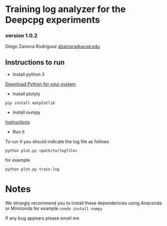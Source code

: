 
# Training log analyzer for the Deepcpg experiments

### version 1.0.2

Diego Zamora Rodríguez <dzamora@ucsd.edu>



## Instructions to run 


- Install python 3

[Download Python for your system](https://www.python.org/downloads/)

- Install plotyly

``` pip install matplotlib ```

- Install numpy

[Instructions](https://docs.scipy.org/doc/numpy-1.10.1/user/install.html)


- Run it

To run it you should indicate the log file as follows  

``` python plot.py <path/to/logfile> ```

for example

``` python plot.py train.log ```

# Notes

We strongly recommend you to install these dependencies using Anaconda or Miniconda for example ``` conda install numpy ```

If any bug appears please email me
